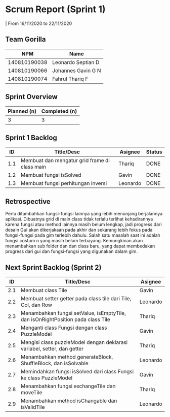 # Scrum Report (Sprint 1)
| From 16/11/2020 to 22/11/2020

## Team Gorilla
| NPM           | Name        |
| ------------- |-------------|
| 140810190038  | Leonardo Septian D    |
| 140810190066  | Johannes Gavin G N    |
| 140810190074  | Fahrul Thariq F       |

## Sprint Overview
| Planned (n)   | Completed (n) |
| ------------- |-------------- |
| 3             | 3             |

## Sprint 1 Backlog

| ID  | Title/Desc | Asignee | Status |
| --- | ---------- | ------- | ------ |
| 1.1 | Membuat dan mengatur grid frame di class main | Thariq | DONE |
| 1.2 | Membuat fungsi isSolved | Gavin | DONE |
| 1.3 | Membuat fungsi perhitungan inversi | Leonardo |  DONE |

## Retrospective 

Perlu ditambahkan fungsi-fungsi lainnya yang lebih menunjang berjalannya aplikasi.
Dibuatnya grid di main class tidak terlalu terlihat kehadirannya karena fungsi atau method lainnya masih belum lengkap, jadi progress dari desain Gui akan dikerjakaan pada akhir dan sekarang lebih fokus pada fungsi-fungsi pada gim terlebih dahulu.
Salah satu masalah saat ini adalah fungsi costum n yang masih belum terbayang. Kemungkinan akan menambahkan sub folder dan dan class baru, yang dapat membedakan progress dari gui dan fungsi-fungsi yang digunakan dalam gim.


## Next Sprint Backlog (Sprint 2)
| ID  | Title/Desc | Asignee | 
| --- | ---------- | ------- | 
| 2.1 | Membuat class Tile  | Gavin | 
| 2.2 | Membuat setter getter pada class tile dari Tile, Col, dan Row| Leonardo | 
| 2.3 | Menambahkan fungsi setValue, isEmptyTile, dan isOnRightPosition pada class Tile | Thariq | 
| 2.4 | Menganti class Fungsi dengan class PuzzleModel | Gavin | 
| 2.5 | Mengisi class puzzleModel dengan deklarasi variabel, setter, dan getter | Thariq | 
| 2.6 | Menambahkan method generateBlock, ShuffleBlock, dan isSolvable| Leonardo | 
| 2.7 | Memindahkan fungsi isSolved dari class Fungsi ke class PuzzleModel| Gavin | 
| 2.8 | Menambahkan fungsi exchangeTile dan moveTile | Thariq | 
| 2.9 | Menambahkan method isChangable dan isValidTile| Leonardo | 